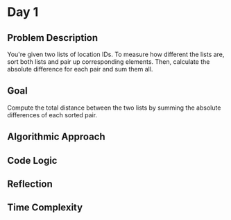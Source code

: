 # Day 1

## Problem Description
You're given two lists of location IDs. To measure how different the lists are, sort both lists and pair up corresponding elements. Then, calculate the absolute difference for each pair and sum them all.

## Goal
Compute the total distance between the two lists by summing the absolute differences of each sorted pair.
 
## Algorithmic Approach

## Code Logic

## Reflection

## Time Complexity
